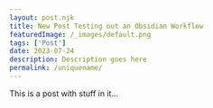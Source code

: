 ```yaml
---
layout: post.njk
title: New Post Testing out an Obsidian Workflow
featuredImage: /_images/default.png
tags: ['Post'] 
date: 2023-07-24
description: Description goes here
permalink: /uniquename/
---
```


This is a post with stuff in it...

